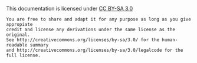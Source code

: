 This documentation is licensed under <a href="http://creativecommons.org/licenses/by-sa/3.0/">CC BY-SA 3.0</a>
```
You are free to share and adapt it for any purpose as long as you give appropiate 
credit and license any derivations under the same license as the original.
See http://creativecommons.org/licenses/by-sa/3.0/ for the human-readable summary
and http://creativecommons.org/licenses/by-sa/3.0/legalcode for the full license.
```
